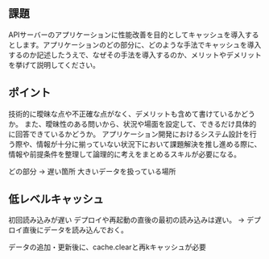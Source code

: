 ## 課題
APIサーバーのアプリケーションに性能改善を目的としてキャッシュを導入するとします。アプリケーションのどの部分に、どのような手法でキャッシュを導入するのか記述したうえで、なぜその手法を導入するのか、メリットやデメリットを挙げて説明してください。

## ポイント
技術的に曖昧な点や不正確な点がなく、デメリットも含めて書けているかどうか。
また、曖昧性のある問いから、状況や場面を設定して、できるだけ具体的に回答できているかどうか。
アプリケーション開発におけるシステム設計を行う際や、情報が十分に揃っていない状況下において課題解決を推し進める際に、情報や前提条件を整理して論理的に考えをまとめるスキルが必要になる。

どの部分 -> 遅い箇所 大きいデータを扱っている場所
## 低レベルキャッシュ
初回読み込みが遅い
デプロイや再起動の直後の最初の読み込みは遅い。 
-> デプロイ直後にデータを読み込んでおく。

データの追加・更新後に、cache.clearと再kキャッシュが必要